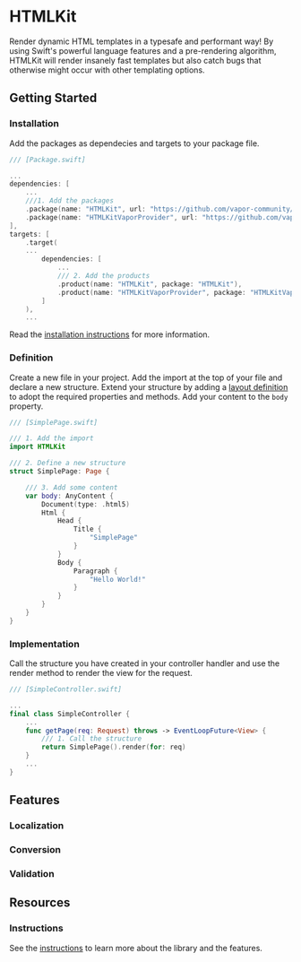 # HTMLKit

Render dynamic HTML templates in a typesafe and performant way! By using Swift's powerful language features and a pre-rendering algorithm, HTMLKit will render insanely fast templates but also catch bugs that otherwise might occur with other templating options.

## Getting Started

### Installation

Add the packages as dependecies and targets to your package file.

```swift
/// [Package.swift]

...
dependencies: [
    ...
    ///1. Add the packages
    .package(name: "HTMLKit", url: "https://github.com/vapor-community/HTMLKit.git", from: "2.4.0"),
    .package(name: "HTMLKitVaporProvider", url: "https://github.com/vapor-community/htmlkit-vapor-provider.git", from: "1.2.1")
],
targets: [
    .target( 
    ...
        dependencies: [
            ...
            /// 2. Add the products
            .product(name: "HTMLKit", package: "HTMLKit"),
            .product(name: "HTMLKitVaporProvider", package: "HTMLKitVaporProvider")
        ]
    ),
    ...
```

Read the [installation instructions](https://github.com/vapor-community/HTMLKit/blob/main/Instructions/Installation.md) for more information.

### Definition

Create a new file in your project. Add the import at the top of your file and declare a new structure. Extend your structure by adding a [layout definition](https://github.com/vapor-community/HTMLKit/blob/main/Instructions/Essential/Layouts.md) to adopt the required properties and methods. Add your content to the `body` property.

```swift
/// [SimplePage.swift]

/// 1. Add the import
import HTMLKit

/// 2. Define a new structure
struct SimplePage: Page {

    /// 3. Add some content
    var body: AnyContent {
        Document(type: .html5)
        Html {
            Head {
                Title { 
                    "SimplePage"
                }
            }
            Body {
                Paragraph {
                    "Hello World!"
                }
            }
        }
    }
}
```

### Implementation

Call the structure you have created in your controller handler and use the render method to render the view for the request.

```swift
/// [SimpleController.swift]

...
final class SimpleController {
    ...
    func getPage(req: Request) throws -> EventLoopFuture<View> {
        /// 1. Call the structure
        return SimplePage().render(for: req)
    }
    ...
}
```

## Features

### Localization

### Conversion

### Validation

## Resources

### Instructions

See the [instructions](https://github.com/vapor-community/HTMLKit/blob/main/Instructions/Overview.md) to learn more about the library and the features.
